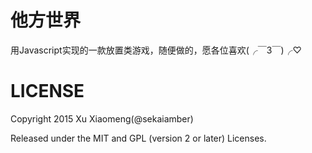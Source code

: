 # 他方世界

用Javascript实现的一款放置类游戏，随便做的，愿各位喜欢(╭￣3￣)╭♡

# LICENSE

Copyright 2015 Xu Xiaomeng(@sekaiamber)

Released under the MIT and GPL (version 2 or later) Licenses.
